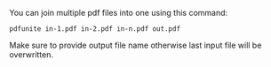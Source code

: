 You can join multiple pdf files into one using this command:

```
pdfunite in-1.pdf in-2.pdf in-n.pdf out.pdf
```

Make sure to provide output file name otherwise last input file will be overwritten.
